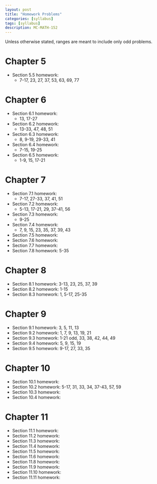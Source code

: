```yaml
---
layout: post
title: "Homework Problems"
categories: [syllabus]
tags: [syllabus]
description: MC-MATH-152
---
```


Unless otherwise stated, ranges are meant to include only odd problems.

# Chapter 5
* Section 5.5 homework:
    * 7-17, 23, 27, 37, 53, 63, 69, 77

# Chapter 6
* Section 6.1 homework:
    * 13, 17-27
* Section 6.2 homework:
    * 13-33, 47, 48, 51
* Section 6.3 homework:
    * 8, 9-19, 29-33, 41
* Section 6.4 homework:
    * 7-15, 19-25 
* Section 6.5 homework:
    * 1-9, 15, 17-21

# Chapter 7
* Section 7.1 homework:
    * 7-17, 27-33, 37, 41, 51
* Section 7.2 homework:
    * 5-13, 17-21, 29, 37-41, 56
* Section 7.3 homework:
    * 9-25
* Section 7.4 homework:
    * 7, 9, 15, 23, 35, 37, 39, 43
* Section 7.5 homework:
* Section 7.6 homework:
* Section 7.7 homework:
* Section 7.8 homework: 5-35

# Chapter 8
* Section 8.1 homework: 3-13, 23, 25, 37, 39
* Section 8.2 homework: 1-15
* Section 8.3 homework: 1, 5-17, 25-35

# Chapter 9
* Section 9.1 homework: 3, 5, 11, 13
* Section 9.2 homework: 1, 7, 9, 13, 19, 21
* Section 9.3 homework: 1-21 odd, 33, 38, 42, 44, 49
* Section 9.4 homework: 5, 9, 15, 19
* Section 9.5 homework: 9-17, 27, 33, 35

# Chapter 10
* Section 10.1 homework:
* Section 10.2 homework: 5-17, 31, 33, 34, 37-43, 57, 59
* Section 10.3 homework: 
* Section 10.4 homework:

# Chapter 11
* Section 11.1 homework:
* Section 11.2 homework:
* Section 11.3 homework:
* Section 11.4 homework:
* Section 11.5 homework:
* Section 11.6 homework:
* Section 11.8 homework:
* Section 11.9 homework:
* Section 11.10 homework:
* Section 11.11 homework:
